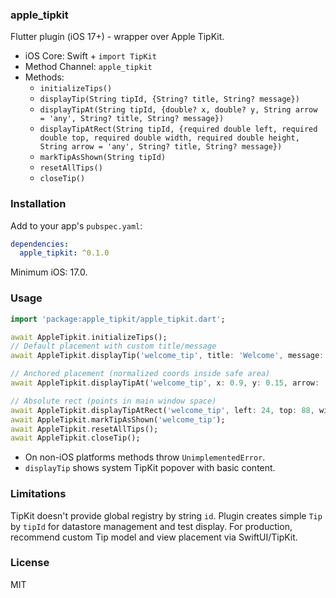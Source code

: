 ### apple_tipkit

Flutter plugin (iOS 17+) - wrapper over Apple TipKit.

- iOS Core: Swift + `import TipKit`
- Method Channel: `apple_tipkit`
- Methods:
  - `initializeTips()`
  - `displayTip(String tipId, {String? title, String? message})`
  - `displayTipAt(String tipId, {double? x, double? y, String arrow = 'any', String? title, String? message})`
  - `displayTipAtRect(String tipId, {required double left, required double top, required double width, required double height, String arrow = 'any', String? title, String? message})`
  - `markTipAsShown(String tipId)`
  - `resetAllTips()`
  - `closeTip()`

### Installation

Add to your app's `pubspec.yaml`:

```yaml
dependencies:
  apple_tipkit: ^0.1.0
```

Minimum iOS: 17.0.

### Usage

```dart
import 'package:apple_tipkit/apple_tipkit.dart';

await AppleTipkit.initializeTips();
// Default placement with custom title/message
await AppleTipkit.displayTip('welcome_tip', title: 'Welcome', message: 'Tap to continue');

// Anchored placement (normalized coords inside safe area)
await AppleTipkit.displayTipAt('welcome_tip', x: 0.9, y: 0.15, arrow: 'down', title: 'Menu', message: 'Open options');

// Absolute rect (points in main window space)
await AppleTipkit.displayTipAtRect('welcome_tip', left: 24, top: 88, width: 32, height: 32, arrow: 'right');
await AppleTipkit.markTipAsShown('welcome_tip');
await AppleTipkit.resetAllTips();
await AppleTipkit.closeTip();
```

- On non-iOS platforms methods throw `UnimplementedError`.
- `displayTip` shows system TipKit popover with basic content.

### Limitations

TipKit doesn't provide global registry by string `id`. Plugin creates simple `Tip` by `tipId` for datastore management and test display. For production, recommend custom Tip model and view placement via SwiftUI/TipKit.

### License

MIT